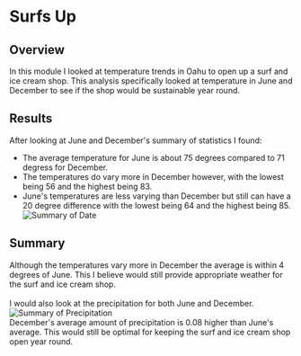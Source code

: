 # Surfs Up
## Overview
In this module I looked at temperature trends in Oahu to open up a surf and ice cream shop. This analysis specifically looked at temperature in June and December to see if the shop would be sustainable year round.

## Results
After looking at June and December's summary of statistics I found: <br/>
- The average temperature for June is about 75 degrees compared to 71 degress for December. 
- The temperatures do vary more in December however, with the lowest being 56 and the highest being 83.
- June's temperatures are less varying than December but still can have a 20 degree difference with the lowest being 64 and the highest being 85.<br/>
![Summary of Date]()<br/>

## Summary
Although the temperatures vary more in December the average is within 4 degrees of June. This I believe would still provide appropriate weather for the surf and ice cream shop.<br/>
<br/>
I would also look at the precipitation for both June and December. 
![Summary of Precipitation]()<br/>
December's average amount of precipitation is 0.08 higher than June's average. This would still be optimal for keeping the surf and ice cream shop open year round.

